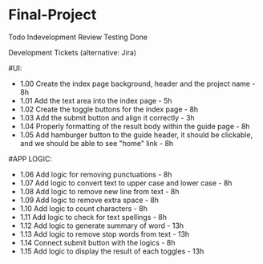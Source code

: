 # Final-Project

Todo    Indevelopment   Review  Testing  Done

Development Tickets (alternative: Jira)

#UI:
* 1.00 Create the index page background, header and the project name - 8h
* 1.01 Add the text area into the index page - 5h
* 1.02 Create the toggle buttons for the index page - 8h
* 1.03 Add the submit button and align it correctly - 3h
* 1.04 Properly formatting of the result body within the guide page - 8h
* 1.05 Add hamburger button to the guide header, it should be clickable, and we should be able to see "home" link - 8h

#APP LOGIC:
* 1.06 Add logic for removing punctuations - 8h
* 1.07 Add logic to convert text to upper case and lower case - 8h
* 1.08 Add logic to remove new line from text - 8h
* 1.09 Add logic to remove extra space - 8h
* 1.10 Add logic to count characters - 8h
* 1.11 Add logic to check for text spellings - 8h
* 1.12 Add logic to generate summary of word - 13h
* 1.13 Add logic to remove stop words from text - 13h
* 1.14 Connect submit button with the logics - 8h
* 1.15 Add logic to display the result of each toggles - 13h

